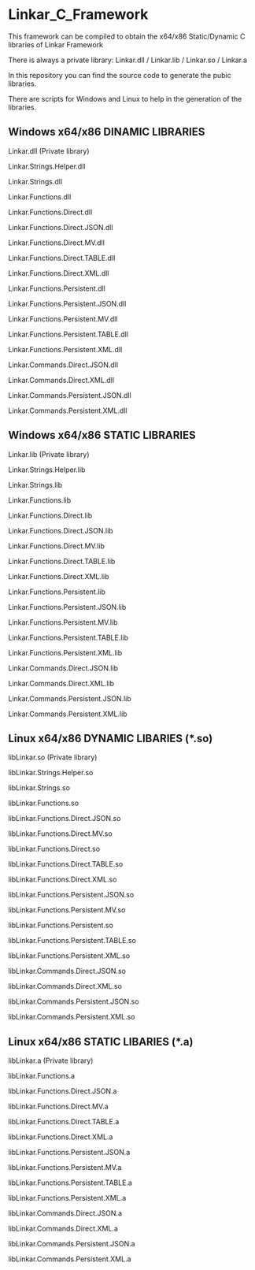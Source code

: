 # Linkar_C_Framework

This framework can be compiled to obtain the x64/x86 Static/Dynamic C libraries of Linkar Framework

There is always a private library: Linkar.dll / Linkar.lib / Linkar.so / Linkar.a

In this repository you can find the source code to generate the pubic libraries.

There are scripts for Windows and Linux to help in the generation of the libraries.


Windows x64/x86 DINAMIC LIBRARIES
---------------------------------

Linkar.dll (Private library)

Linkar.Strings.Helper.dll

Linkar.Strings.dll


Linkar.Functions.dll

Linkar.Functions.Direct.dll

Linkar.Functions.Direct.JSON.dll

Linkar.Functions.Direct.MV.dll

Linkar.Functions.Direct.TABLE.dll

Linkar.Functions.Direct.XML.dll

Linkar.Functions.Persistent.dll

Linkar.Functions.Persistent.JSON.dll

Linkar.Functions.Persistent.MV.dll

Linkar.Functions.Persistent.TABLE.dll

Linkar.Functions.Persistent.XML.dll

Linkar.Commands.Direct.JSON.dll

Linkar.Commands.Direct.XML.dll

Linkar.Commands.Persistent.JSON.dll

Linkar.Commands.Persistent.XML.dll


Windows x64/x86 STATIC LIBRARIES
--------------------------------

Linkar.lib (Private library)

Linkar.Strings.Helper.lib

Linkar.Strings.lib


Linkar.Functions.lib

Linkar.Functions.Direct.lib

Linkar.Functions.Direct.JSON.lib

Linkar.Functions.Direct.MV.lib

Linkar.Functions.Direct.TABLE.lib

Linkar.Functions.Direct.XML.lib

Linkar.Functions.Persistent.lib

Linkar.Functions.Persistent.JSON.lib

Linkar.Functions.Persistent.MV.lib

Linkar.Functions.Persistent.TABLE.lib

Linkar.Functions.Persistent.XML.lib

Linkar.Commands.Direct.JSON.lib

Linkar.Commands.Direct.XML.lib

Linkar.Commands.Persistent.JSON.lib

Linkar.Commands.Persistent.XML.lib


Linux x64/x86 DYNAMIC LIBARIES (*.so)
-------------------------------------

libLinkar.so (Private library)


libLinkar.Strings.Helper.so

libLinkar.Strings.so


libLinkar.Functions.so

libLinkar.Functions.Direct.JSON.so

libLinkar.Functions.Direct.MV.so

libLinkar.Functions.Direct.so

libLinkar.Functions.Direct.TABLE.so

libLinkar.Functions.Direct.XML.so

libLinkar.Functions.Persistent.JSON.so

libLinkar.Functions.Persistent.MV.so

libLinkar.Functions.Persistent.so

libLinkar.Functions.Persistent.TABLE.so

libLinkar.Functions.Persistent.XML.so

libLinkar.Commands.Direct.JSON.so

libLinkar.Commands.Direct.XML.so

libLinkar.Commands.Persistent.JSON.so

libLinkar.Commands.Persistent.XML.so


Linux x64/x86 STATIC LIBARIES (*.a)
-----------------------------------

libLinkar.a (Private library)


libLinkar.Functions.a

libLinkar.Functions.Direct.JSON.a

libLinkar.Functions.Direct.MV.a

libLinkar.Functions.Direct.TABLE.a

libLinkar.Functions.Direct.XML.a

libLinkar.Functions.Persistent.JSON.a

libLinkar.Functions.Persistent.MV.a

libLinkar.Functions.Persistent.TABLE.a

libLinkar.Functions.Persistent.XML.a

libLinkar.Commands.Direct.JSON.a

libLinkar.Commands.Direct.XML.a

libLinkar.Commands.Persistent.JSON.a

libLinkar.Commands.Persistent.XML.a
